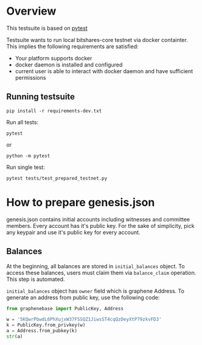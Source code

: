 Overview
========

This testsuite is based on [pytest](https://docs.pytest.org/en/latest/contents.html)

Testsuite wants to run local bitshares-core testnet via docker containter. This implies the following requirements are
satisfied:

* Your platform supports docker
* docker daemon is installed and configured
* current user is able to interact with docker daemon and have sufficient permissions

Running testsuite
-----------------

```
pip install -r requirements-dev.txt
```

Run all tests:

```
pytest
```

or

```
python -m pytest
```

Run single test:

```
pytest tests/test_prepared_testnet.py
```

How to prepare genesis.json
===========================

genesis.json contains initial accounts including witnesses and committee members. Every account has it's public key.
For the sake of simplicity, pick any keypair and use it's public key for every account.


Balances
--------

At the beginning, all balances are stored in `initial_balances` object. To access these balances, users must claim them
via `balance_claim` operation. This step is automated.

`initial_balances` object has `owner` field which is graphene Address. To generate an address from public key, use the
following code:

```python
from graphenebase import PublicKey, Address

w = '5KQwrPbwdL6PhXujxW37FSSQZ1JiwsST4cqQzDeyXtP79zkvFD3'
k = PublicKey.from_privkey(w)
a = Address.from_pubkey(k)
str(a)
```
